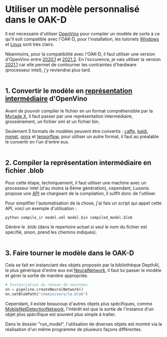 # Utiliser un modèle personnalisé dans le OAK-D

Il est necessaire d'utiliser [OpenVino](https://docs.openvinotoolkit.org/latest/index.html) pour compiler un modèle de sorte à ce qu'il soit compatible avec l'OAK-D, pour l'installation, les tutoriels [Windows](https://docs.openvinotoolkit.org/latest/openvino_docs_get_started_get_started_windows.html) et [Linux](https://docs.openvinotoolkit.org/latest/openvino_docs_get_started_get_started_linux.html) sont très clairs.

Néanmoins, pour la compatibilité avec l'OAK-D, il faut utiliser une version d'OpenVino entre [2020.1](https://docs.openvinotoolkit.org/2020.1/index.html) et [2021.2](https://docs.openvinotoolkit.org/2021.2/index.html). En l'occurence, je vais utiliser la version [2021.1](https://docs.openvinotoolkit.org/2021.2/index.html) car elle permet de contourner les contraintes d'hardware (processeur intel), j'y reviendrai plus tard.
<br><br>


## 1. Convertir le modèle en [représentation intermédiaire](https://docs.openvinotoolkit.org/latest/openvino_docs_MO_DG_IR_and_opsets.html) d'OpenVino

Avant de pouvoir compiler le fichier en un format compréhensible par la [Myriade X](https://www.intel.fr/content/www/fr/fr/products/details/processors/movidius-vpu/movidius-myriad-x.html), il faut passer par une représentation intermédiaire, grossièrement, un fichier xml et un fichier bin.

Seulement 5 formats de modèles peuvent être convertis : [caffe](https://caffe.berkeleyvision.org/), [kaldi](https://kaldi-asr.org/), [mxnet](https://mxnet.apache.org/versions/1.8.0/), [onnx](https://onnx.ai/) et [tensorflow](https://www.tensorflow.org/), pour utiliser un autre format, il faut au préalable le convertir en l'un d'entre eux.
<br><br>



## 2. Compiler la représentation intermédiaire en fichier .blob

Pour cette étape, techniquement, il faut utiliser une machine avec un processeur intel (d'au moins la 6ème génération), cependant, Luxonis propose une [API](http://69.164.214.171:8083/) se chargeant de la compilation, il suffit donc de l'utiliser.

Pour simplifier l'automatisation de la chose, j'ai fais un script qui appel cette API, voici un exemple d'utilisation :

```
python compile_ir model.xml model.bin compiled_model.blob
```
Génère le .blob (dans le repertoire actuel si seul le nom du fichier est spécifié, sinon, prend les chemins indiqués).
<br><br>



## 3. Faire tourner le modèle dans le OAK-D

Cela se fait en instanciant des objets proposés par la bibliothèque DepthAI, le plus générique d'entre eux est [NeuralNetwork](https://docs.luxonis.com/projects/api/en/latest/references/python/#depthai.NeuralNetwork), il faut lui passer le modèle et gérer la sortie de manière appropriée.

```py
# Instanciation du réseau de neurones
nn = pipeline.createNeuralNetwork()
nn.setBlobPath("chemin/vers/le.blob")
```

Cependant, il existe beaucoup d'autres objets plus spécifiques, comme [MobileNetDetectionNetwork](https://docs.luxonis.com/projects/api/en/latest/references/python/#depthai.MobileNetDetectionNetwork), l'intérêt est que la sortie de l'instance d'un objet plus spécifique est souvent plus simple à traiter.

Dans le dossier "run_model", l'utilisation de diverses objets est montré via la réalisation d'un même programme de plusieurs façons différentes.